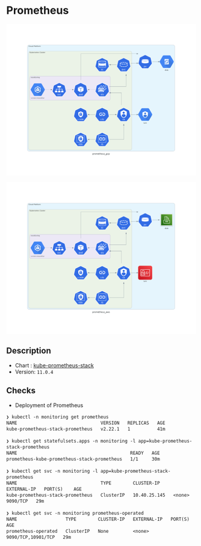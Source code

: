 # Prometheus

![prometheus GCP](../../img/prometheus_gcp.png)

![prometheus AWS](../../img/prometheus_aws.png)

## Description

* Chart : [kube-prometheus-stack](https://artifacthub.io/packages/helm/prometheus-community/kube-prometheus-stack)
* Version: `11.0.4`

## Checks

* Deployment of Prometheus

```shell
❯ kubectl -n monitoring get prometheus
NAME                               VERSION   REPLICAS   AGE
kube-prometheus-stack-prometheus   v2.22.1   1          41m

❯ kubectl get statefulsets.apps -n monitoring -l app=kube-prometheus-stack-prometheus
NAME                                          READY   AGE
prometheus-kube-prometheus-stack-prometheus   1/1     30m

❯ kubectl get svc -n monitoring -l app=kube-prometheus-stack-prometheus
NAME                               TYPE        CLUSTER-IP     EXTERNAL-IP   PORT(S)    AGE
kube-prometheus-stack-prometheus   ClusterIP   10.40.25.145   <none>        9090/TCP   29m

❯ kubectl get svc -n monitoring prometheus-operated
NAME                  TYPE        CLUSTER-IP   EXTERNAL-IP   PORT(S)              AGE
prometheus-operated   ClusterIP   None         <none>        9090/TCP,10901/TCP   29m
```
